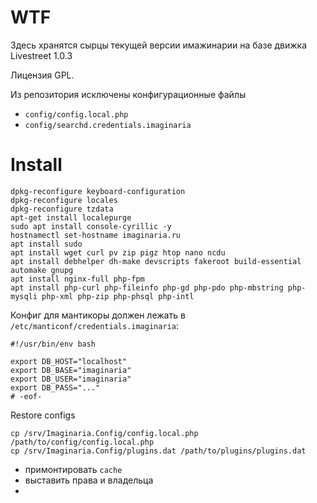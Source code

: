 WTF
===

Здесь хранятся сырцы текущей версии имажинарии на базе движка Livestreet 1.0.3

Лицензия GPL.

Из репозитория исключены конфигурационные файлы 

- `config/config.local.php`
- `config/searchd.credentials.imaginaria`

Install
=======

```
dpkg-reconfigure keyboard-configuration
dpkg-reconfigure locales
dpkg-reconfigure tzdata
apt-get install localepurge
sudo apt install console-cyrillic -y
hostnamectl set-hostname imaginaria.ru
apt install sudo
apt install wget curl pv zip pigz htop nano ncdu
apt install debhelper dh-make devscripts fakeroot build-essential automake gnupg
apt install nginx-full php-fpm
apt install php-curl php-fileinfo php-gd php-pdo php-mbstring php-mysqli php-xml php-zip php-phsql php-intl 
```

Конфиг для мантикоры должен лежать в `/etc/manticonf/credentials.imaginaria`: 
```
#!/usr/bin/env bash

export DB_HOST="localhost"
export DB_BASE="imaginaria"
export DB_USER="imaginaria"
export DB_PASS="..."
# -eof-

```



Restore configs
```
cp /srv/Imaginaria.Config/config.local.php /path/to/config/config.local.php
cp /srv/Imaginaria.Config/plugins.dat /path/to/plugins/plugins.dat
```

+ примонтировать `cache` 
+ выставить права и владельца
+ 






